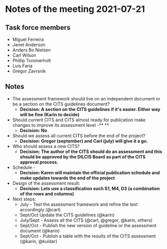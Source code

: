 # Notes of the meeting 2021-07-21


## Task force members



* Miguel Ferreira
* Janet Anderson
* Anders Bo Nielsen
* Carl Wilson
* Phillip Tommerholt
* Luis Faria
* Gregor Zavrsnik

## Notes

* The assessment framework should live on an independent document or be a section on the CITS guidelines document? 
    * **Decision: A section on the CITS guidelines if it's easier. Either way will be fine (Karin to decide)**
* Should current CITS and CITS almost ready for publication make changes to improve its assessment level -** **
    * **Decision: No**
* Should we assess all current CITS before the end of the project? 
    * **Decision: Gregor (september) and Carl (july) will give it a go.**
* Who should assess a new CITS? 
    * **Decision: The author of the CITS should do an assessment and this should be approved by the DILCIS Board as part of the CITS approval process.**
* Schedule - 
    * **Decision: Karen will maintain the official publication schedule and make updates towards the end of the project**
* Design of the assessment result:
    * **Decision: Lets use a classification such S1, M4, D3 (a combination of the rows and columns)**
* Next steps:
    * July - Test the assessment framework and refine the text accordingly (@carl)
    * Sept/Oct Update the CITS guidelines (@karin)
    * July/Sept - Assess all the CITS (@carl, @gregor, @karin, others)
    * Sept/Oct - Publish the new version of guideline or the assessment document  (@karin)
    * Sept/Oct -  Publish a table with the results of the CITS assessment (@karin, @kuldar)
